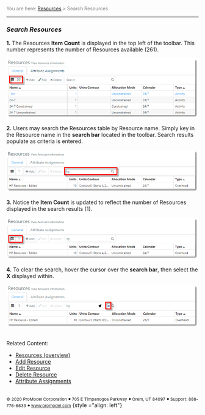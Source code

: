 ﻿
<span style="color:grey">
<span style="font-size:12.5px">

You are here: [Resources](C:/_git/ProModelAutodeskEdition/PorfolioSimulator.Help/wwwroot/Help/Docs/Resources/Resources.md) > Search Resources

</span>
</span></span>

----
### _Search Resources_ 
<span style="font-size:14px">

**1.** The Resources **Item Count** is displayed in the top left of the toolbar. 
This number represents the number of Resources available (261).

![Resources Item Count](ResourcesItemCount.png "Resources Table - Item Count")

**2.** Users may search the Resources table by Resource name. 
Simply key in the Resource name in the **search bar** located in the toolbar. 
Search results populate as criteria is entered.  

![Search Resources](SearchResources.png "Resources Table - Search Resources")

**3.** Notice the **Item Count** is updated to reflect the number of Resources displayed in the search results (1).

![Updated Item Count](UpdatedItemCount.png "Updated Item Count")

**4.** To clear the search, hover the cursor over the **search bar**, then select the **X** displayed within.

![Clear Search](ClearResourcesSearch.png "Clear Resources Search")

##
Related Content:
* [Resources (overview)](C:/_git/ProModelAutodeskEdition/PorfolioSimulator.Help/wwwroot/Help/Docs/Resources/Resources.md)
* [Add Resource](C:/_git/ProModelAutodeskEdition/PorfolioSimulator.Help/wwwroot/Help/Docs/Resources/AddResource/AddResource.md)
* [Edit Resource](C:/_git/ProModelAutodeskEdition/PorfolioSimulator.Help/wwwroot/Help/Docs/Resources/EditResource/EditResource.md)
* [Delete Resource](C:/_git/ProModelAutodeskEdition/PorfolioSimulator.Help/wwwroot/Help/Docs/Resources/DeleteResource/DeleteResource.md)
* [Attribute Assignments](C:/_git/ProModelAutodeskEdition/PorfolioSimulator.Help/wwwroot/Help/Docs/Resources/AttributeAssignments/AttributeAssignments.md)
</span>

##

 <span style="font-size:11px"> &copy; 2020 ProModel Corporation ![dot](dot1.png) 705 E Timpanogos Parkway ![dot](dot1.png) Orem, UT 84097 ![dot](dot1.png) Support: 888-776-6633 ![dot](dot1.png) www.promodel.com</span> {style ="align: left"}

